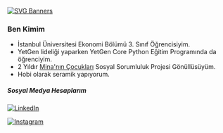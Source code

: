[![SVG Banners](https://svg-banners.vercel.app/api?type=origin&text1=Merhaba%20👋%20Ben%20Merve%20Demir&width=1200&height=300)](https://github.com/Akshay090/svg-banners)

### Ben Kimim

- İstanbul Üniversitesi Ekonomi Bölümü 3. Sınıf Öğrencisiyim.
- YetGen lideliği yaparken YetGen Core Python Eğitim Programında da öğrenciyim.
- 2 Yıldır [Mina'nın Çocukları](https://www.minanincocuklari.org/) Sosyal Sorumluluk Projesi Gönüllüsüyüm.
- Hobi olarak seramik yapıyorum.


##### Sosyal Medya Hesaplarım



[![LinkedIn](https://img.shields.io/badge/linkedin-%230077B5.svg?style=for-the-badge&logo=linkedin&logoColor=white)](https://www.linkedin.com/in/merve-demir-7706421b9/)

[![Instagram](https://img.shields.io/badge/Instagram-%23E4405F.svg?style=for-the-badge&logo=Instagram&logoColor=white)](https://www.instagram.com/meervedemir_/)



